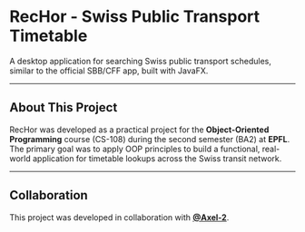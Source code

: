 # RecHor - Swiss Public Transport Timetable

A desktop application for searching Swiss public transport schedules, similar to the official SBB/CFF app, built with JavaFX.

---
## About This Project

RecHor was developed as a practical project for the **Object-Oriented Programming** course (CS-108) during the second semester (BA2) at **EPFL**. The primary goal was to apply OOP principles to build a functional, real-world application for timetable lookups across the Swiss transit network.

---
## Collaboration

This project was developed in collaboration with **[@Axel-2](https://github.com/Axel-2)**.

